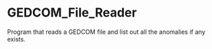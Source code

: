 # GEDCOM_File_Reader
Program that reads a GEDCOM file and list out all the anomalies if any exists.
